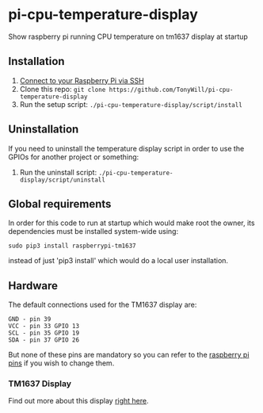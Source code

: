 # pi-cpu-temperature-display
Show raspberry pi running CPU temperature on tm1637 display at startup

## Installation

1. [Connect to your Raspberry Pi via SSH](https://howchoo.com/g/mgi3mdnlnjq/how-to-log-in-to-a-raspberry-pi-via-ssh)
1. Clone this repo: `git clone https://github.com/TonyWill/pi-cpu-temperature-display`
1. Run the setup script: `./pi-cpu-temperature-display/script/install`

## Uninstallation

If you need to uninstall the temperature display script in order to use the GPIOs for another project or something:

1. Run the uninstall script: `./pi-cpu-temperature-display/script/uninstall`

## Global requirements

In order for this code to run at startup which would make root the owner, its dependencies must be installed system-wide using: 
````shell
sudo pip3 install raspberrypi-tm1637
````
instead of just 'pip3 install' which would do a local user installation.

## Hardware
The default connections used for the TM1637 display are:
````
GND - pin 39
VCC - pin 33 GPIO 13
SCL - pin 35 GPIO 19
SDA - pin 37 GPIO 26
````
But none of these pins are mandatory so you can refer to the [raspberry pi pins](https://pinout.xyz/) if you wish to change them.

### TM1637 Display

Find out more about this display [right here](https://github.com/depklyon/raspberrypi-tm1637).